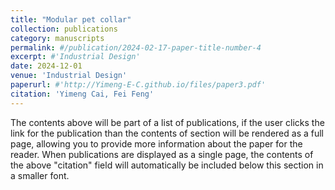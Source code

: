 ```yaml
---
title: "Modular pet collar"
collection: publications
category: manuscripts
permalink: #/publication/2024-02-17-paper-title-number-4
excerpt: #'Industrial Design'
date: 2024-12-01
venue: 'Industrial Design'
paperurl: #'http://Yimeng-E-C.github.io/files/paper3.pdf'
citation: 'Yimeng Cai, Fei Feng'
---
```


The contents above will be part of a list of publications, if the user clicks the link for the publication than the contents of section will be rendered as a full page, allowing you to provide more information about the paper for the reader. When publications are displayed as a single page, the contents of the above "citation" field will automatically be included below this section in a smaller font.
